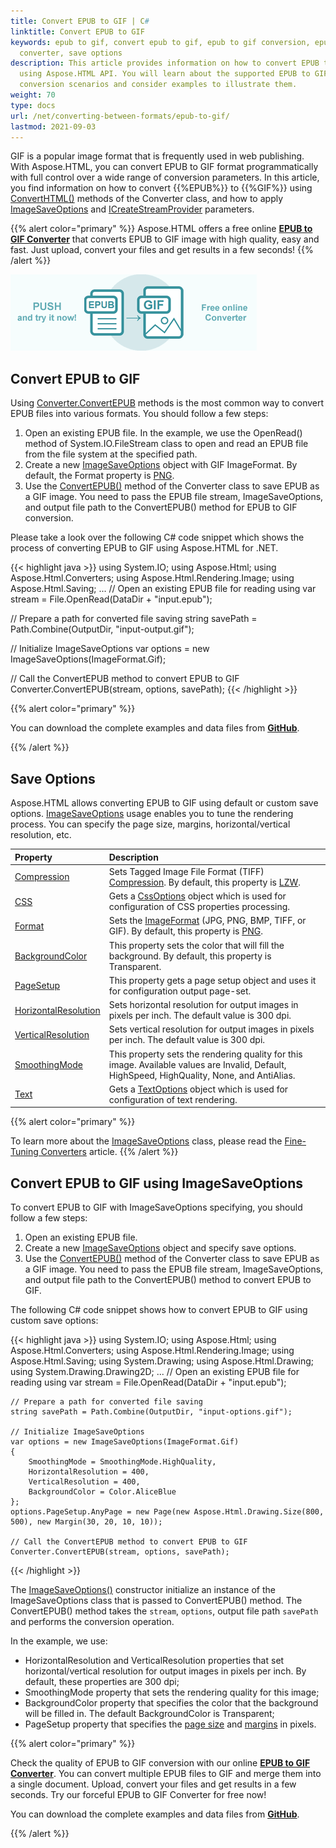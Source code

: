 ```yaml
---
title: Convert EPUB to GIF | C#
linktitle: Convert EPUB to GIF
keywords: epub to gif, convert epub to gif, epub to gif conversion, epub to gif
  converter, save options
description: This article provides information on how to convert EPUB to GIF
  using Aspose.HTML API. You will learn about the supported EPUB to GIF
  conversion scenarios and consider examples to illustrate them.
weight: 70
type: docs
url: /net/converting-between-formats/epub-to-gif/
lastmod: 2021-09-03
---
```

<link href="./../../style.css" rel="stylesheet" type="text/css" />

GIF is a popular image format that is frequently used in web publishing. With Aspose.HTML, you can convert EPUB to GIF format programmatically with full control over a wide range of conversion parameters. In this article, you find information on how to convert  {{%EPUB%}} to {{%GIF%}} using [ConvertHTML()](https://apireference.aspose.com/html/net/aspose.html.converters/converter/methods/index) methods of the Converter class, and how to apply [ImageSaveOptions](https://apireference.aspose.com/html/net/aspose.html.saving/imagesaveoptions) and [ICreateStreamProvider](https://apireference.aspose.com/html/net/aspose.html.io/icreatestreamprovider) parameters.

{{% alert color="primary" %}}
Aspose.HTML offers a free online <a href="https://products.aspose.app/html/en/conversion/epub-to-gif" target="_blank">**EPUB to GIF Converter**</a> that converts EPUB to GIF image with high quality, easy and fast. Just upload, convert your files and get results in a few seconds!
{{% /alert %}}

<a href="https://products.aspose.app/html/en/conversion/epub-to-gif" target="_blank">![Text "Banner EPUB to GIF Converter"](epub-to-gif.png#center)</a>

## **Convert EPUB to GIF**
Using [Converter.ConvertEPUB](https://apireference.aspose.com/html/net/aspose.html.converters/converter/methods/convertepub/index) methods is the most common way to convert EPUB files into various formats. You should follow a few steps:

1. Open an existing EPUB file. In the example, we use the OpenRead() method of System.IO.FileStream class to open and read an EPUB file from the file system at the specified path.
1. Create a new [ImageSaveOptions](https://apireference.aspose.com/html/net/aspose.html.saving/imagesaveoptions) object with GIF ImageFormat. By default, the Format property is [PNG](https://apireference.aspose.com/html/net/aspose.html.rendering.image/imageformat).
1. Use the [ConvertEPUB()](https://apireference.aspose.com/html/net/aspose.html.converters.converter/convertepub/methods/27) method of the Converter class to save EPUB as a GIF image. You need to pass the EPUB file stream, ImageSaveOptions, and output file path to the ConvertEPUB() method for EPUB to GIF conversion.

Please take a look over the following C# code snippet which shows the process of converting EPUB to GIF using Aspose.HTML for .NET.

{{< highlight java >}}
using System.IO;
using Aspose.Html;
using Aspose.Html.Converters;
using Aspose.Html.Rendering.Image;
using Aspose.Html.Saving;
...
  // Open an existing EPUB file for reading
  using var stream = File.OpenRead(DataDir + "input.epub");

  // Prepare a path for converted file saving 
  string savePath = Path.Combine(OutputDir, "input-output.gif");

  // Initialize ImageSaveOptions 
  var options = new ImageSaveOptions(ImageFormat.Gif);

  // Call the ConvertEPUB method to convert EPUB to GIF
  Converter.ConvertEPUB(stream, options, savePath);
{{< /highlight >}}

{{% alert color="primary" %}} 

You can download the complete examples and data files from [**GitHub**](https://github.com/aspose-html/Aspose.HTML-Documentation/tree/main/content/tests-net).

{{% /alert %}}

## **Save Options**
Aspose.HTML allows converting EPUB to GIF using default or custom save options. [ImageSaveOptions](https://apireference.aspose.com/html/net/aspose.html.saving/imagesaveoptions) usage enables you to tune the rendering process. You can specify the page size, margins, horizontal/vertical resolution, etc. 

| Property                                                     | Description                                                  |
| :----------------------------------------------------------- | :----------------------------------------------------------- |
| [Compression](https://apireference.aspose.com/html/net/aspose.html.rendering.image/compression) | Sets Tagged Image File Format (TIFF) [Compression](https://apireference.aspose.com/html/net/aspose.html.rendering.image/compression). By default, this property is [LZW](https://apireference.aspose.com/html/net/aspose.html.rendering.image/compression). |
| [CSS](https://apireference.aspose.com/html/net/aspose.html.rendering/mediatype) | Gets a [CssOptions](https://apireference.aspose.com/html/net/aspose.html.rendering/cssoptions) object which is used for configuration of CSS properties processing. |
| [Format](https://apireference.aspose.com/html/net/aspose.html.rendering.image/imageformat) | Sets the [ImageFormat](https://apireference.aspose.com/html/net/aspose.html.rendering.image/imageformat) (JPG, PNG, BMP, TIFF, or GIF). By default, this property is [PNG](https://apireference.aspose.com/html/net/aspose.html.rendering.image/imageformat). |
| [BackgroundColor](https://apireference.aspose.com/html/net/aspose.html.rendering/renderingoptions/properties/backgroundcolor) | This property sets the color that will fill the background. By default, this property is Transparent. |
| [PageSetup](https://apireference.aspose.com/html/net/aspose.html.rendering/renderingoptions/properties/pagesetup) | This property gets a page setup object and uses it for configuration output page-set. |
| [HorizontalResolution](https://apireference.aspose.com/html/net/aspose.html.rendering.image/imagerenderingoptions/properties/horizontalresolution) | Sets horizontal resolution for output images in pixels per inch. The default value is 300 dpi. |
| [VerticalResolution](https://apireference.aspose.com/html/net/aspose.html.rendering.image/imagerenderingoptions/properties/verticalresolution) | Sets vertical resolution for output images in pixels per inch. The default value is 300 dpi. |
| [SmoothingMode](https://apireference.aspose.com/html/net/aspose.html.rendering.image/imagerenderingoptions/properties/smoothingmode) | This property sets the rendering quality for this image.  Available values are Invalid, Default, HighSpeed, HighQuality, None, and AntiAlias. |
| [Text](https://apireference.aspose.com/html/net/aspose.html.rendering.image/imagerenderingoptions/properties/text) | Gets a [TextOptions](https://apireference.aspose.com/html/net/aspose.html.rendering.image/textoptions) object which is used for configuration of text rendering. |

{{% alert color="primary" %}} 

To learn more about the [ImageSaveOptions](https://apireference.aspose.com/html/net/aspose.html.saving/imagesaveoptions) class, please read the [Fine-Tuning Converters](/html/net/converting-between-formats/fine-tuning-converters/) article.
{{% /alert %}}

## **Convert EPUB to GIF using ImageSaveOptions**

To convert EPUB to GIF with ImageSaveOptions specifying, you should follow a few steps: 

1. Open an existing EPUB file. 
1. Create a new [ImageSaveOptions](https://apireference.aspose.com/html/net/aspose.html.saving/imagesaveoptions) object and specify save options.
1. Use the [ConvertEPUB()](https://apireference.aspose.com/html/net/aspose.html.converters.converter/convertepub/methods/27) method of the  Converter class to save EPUB as a GIF image. You need to pass the EPUB file stream, ImageSaveOptions, and output file path to the ConvertEPUB() method to convert EPUB to GIF.

The following C# code snippet shows how to convert EPUB to GIF using custom save options:

{{< highlight java >}}
using System.IO;
using Aspose.Html;
using Aspose.Html.Converters;
using Aspose.Html.Rendering.Image;
using Aspose.Html.Saving;
using System.Drawing;
using Aspose.Html.Drawing;
using System.Drawing.Drawing2D;
...
    // Open an existing EPUB file for reading
    using var stream = File.OpenRead(DataDir + "input.epub");

    // Prepare a path for converted file saving 
    string savePath = Path.Combine(OutputDir, "input-options.gif");
    
    // Initialize ImageSaveOptions 
    var options = new ImageSaveOptions(ImageFormat.Gif)
    {
        SmoothingMode = SmoothingMode.HighQuality,
        HorizontalResolution = 400,
        VerticalResolution = 400,
        BackgroundColor = Color.AliceBlue
    };
    options.PageSetup.AnyPage = new Page(new Aspose.Html.Drawing.Size(800, 500), new Margin(30, 20, 10, 10));
    
    // Call the ConvertEPUB method to convert EPUB to GIF
    Converter.ConvertEPUB(stream, options, savePath);
{{< /highlight >}}

The [ImageSaveOptions()](https://apireference.aspose.com/html/net/aspose.html.saving/imagesaveoptions/constructors/main) constructor initialize an instance of the ImageSaveOptions class that is passed to ConvertEPUB() method. The ConvertEPUB() method takes the `stream`, `options`,  output file path `savePath` and performs the conversion operation.

In the example, we use:
 - HorizontalResolution and VerticalResolution properties that set horizontal/vertical resolution for output images in pixels per inch. By default, these properties are 300 dpi;
 - SmoothingMode property that sets the rendering quality for this image;
 - BackgroundColor property that specifies the color that the background will be filled in. The default BackgroundColor is Transparent;
 - PageSetup property that specifies the [page size](https://apireference.aspose.com/html/net/aspose.html.rendering/renderingoptions/properties/pagesetup) and [margins](https://apireference.aspose.com/html/net/aspose.html.drawing/page/properties/margin) in pixels.

{{% alert color="primary" %}} 

Check the quality of EPUB to GIF conversion with our online [**EPUB to GIF Converter**](https://products.aspose.app/html/en/conversion/epub-to-gif). You can convert multiple EPUB files to GIF and merge them into a single document. Upload, convert your files and get results in a few seconds. Try our forceful EPUB to GIF Converter for free now!

You can download the complete examples and data files from [**GitHub**](https://github.com/aspose-html/Aspose.HTML-Documentation/tree/main/content/tests-net).

{{% /alert %}}
